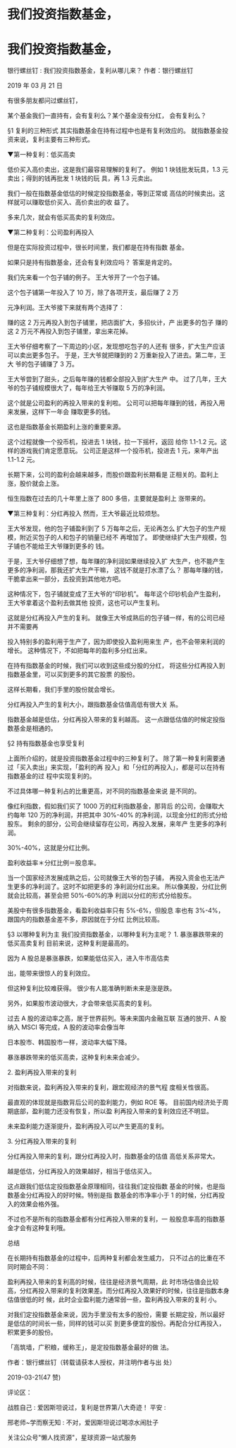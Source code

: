 # 我们投资指数基金，

# 我们投资指数基金，

银行螺丝钉 : 我们投资指数基金，复利从哪儿来？ 作者：银行螺丝钉

2019 年 03 月 21 日

有很多朋友都问过螺丝钉，

某个基金我们一直持有，会有复利么？某个基金没有分红， 会有复利么？

§1 复利的三种形式 其实指数基金在持有过程中也是有复利效应的。 就指数基金投资来说，复利主要有三种形式。

▼第一种复利：低买高卖

低价买入高价卖出，这是我们最容易理解的复利了。 例如 1 块钱批发玩具，1.3 元卖出；得到的钱再批发 1 块钱的玩 具，再 1.3 元卖出。

我们一般在指数基金低估的时候定投指数基金，等到正常或 高估的时候卖出。这样就可以赚取低价买入、高价卖出的收 益了。

多来几次，就会有低买高卖的复利效应。

▼第二种复利：公司盈利再投入

但是在实际投资过程中，很长时间里，我们都是在持有指数 基金。

如果只是持有指数基金，还会有复利效应吗？ 答案是肯定的。

我们先来看一个包子铺的例子。 王大爷开了一个包子铺。

这个包子铺第一年投入了 10 万，除了各项开支，最后赚了 2 万

元净利润。王大爷接下来就有两个选择了：

赚的这 2 万元再投入到包子铺里，把店面扩大，多招伙计，产 出更多的包子 赚的这 2 万元不再投入到包子铺里，拿出来花掉。

王大爷仔细考察了一下周边的小区，发现想吃包子的人还有 很多，扩大生产应该可以卖出更多包子。 于是，王大爷就把赚到的 2 万重新投入了进去。第二年，王大 爷的包子铺赚了 3 万。

王大爷尝到了甜头，之后每年赚的钱都全部投入到扩大生产 中。 过了几年，王大爷的包子铺规模很大了，每年给王大爷赚取 5 万的净利润。

这个就是公司盈利的再投入带来的复利啦。 公司可以把每年赚到的钱，再投入用来发展，这样下一年会 赚取更多的钱。

这也是指数基金长期盈利上涨的重要来源。

这个过程就像一个投币机，投进去 1 块钱，拉一下摇杆，返回 给你 1.1-1.2 元。这样的游戏我们肯定愿意玩。 公司正是这样一个投币机，投进去 1 元，来年产出 1.1-1.2 元。

长期下来，公司的盈利会越来越多，而股价跟盈利长期看是 正相关的。盈利上涨，股价就会上涨。

恒生指数在过去的几十年里上涨了 800 多倍，主要就是盈利上 涨带来的。

▼第三种复利：分红再投入 然而，王大爷最近比较烦愁。

王大爷发现，他的包子铺盈利到了 5 万每年之后，无论再怎么 扩大包子的生产规模，附近买包子的人和包子的销量已经不 再增加了。 即使继续扩大生产规模，包子铺也不能给王大爷赚到更多的 钱。

于是，王大爷仔细想了想，每年赚的净利润如果继续投入扩 大生产，也不能产生更多的净利润，那我还扩大生产干嘛， 这钱不就是打水漂了么？ 那每年赚的钱，干脆拿出来一部分，去投资到其他地方吧。

这种情况下，包子铺就变成了王大爷的“印钞机”。 每年这个印钞机会产生盈利，王大爷拿着这个盈利去做其他 投资，这也可以产生复利。

这就是分红再投入产生的复利。 就像王大爷成熟后的包子铺一样，有的公司已经并不需要再

投入特别多的盈利用于生产了，因为即使投入盈利用来生 产，也不会带来利润的增长。 这种情况下，不如把每年的盈利多分红出来。

在持有指数基金的时候，我们可以收到这些成分股的分红， 将这些分红再投入到指数基金里，可以买到更多的其它股票 的股份。

这样长期看，我们手里的股份就会增长。

分红再投入产生的复利大小，跟指数基金估值高低有很大关 系。

指数基金越是低估，分红再投入带来的复利越高。 这一点跟低估值的时候定投指数基金是相通的。

§2 持有指数基金也享受复利

上面所介绍的，就是投资指数基金过程中的三种复利了。 除了第一种复利需要通过「买入卖出」来实现，「盈利的再 投入」和「分红的再投入」，都是可以在持有指数基金的过 程中实现复利的。

不过具体哪一种复利占的比重更高，对不同的指数基金来说 是不同的。

像红利指数，假如我们买了 1000 万的红利指数基金，那背后 的公司，会赚取大约每年 120 万的净利润，并把其中 30%-40% 的净利润，以现金分红的形式分给股东。 剩余的部分，公司会继续留存在公司，再投入发展，来年产 生更多的净利润。

30%-40%，这就是分红比例。

盈利收益率＊分红比例＝股息率。

当一个国家经济发展成熟之后，公司就像王大爷的包子铺， 再投入资金也无法产生更多的净利润了。这时不如把更多的 净利润分红出来。 所以像美股，分红比例就会比较高，甚至会把 50%-60%的净 利润以分红的形式分给股东。

美股中有很多指数基金，看盈利收益率只有 5%-6%，但股息 率也有 3%-4%，跟国内的指数基金差不多，原因就在于分红 比例比较高。

§3 以哪种复利为主 我们投资指数基金，以哪种复利为主呢？ 1\. 暴涨暴跌带来的低买高卖复利 目前来说，这种复利是最高的。

因为 A 股总是暴涨暴跌，如果能低估买入，进入牛市高估卖

出，能带来很惊人的复利效应。

但这种复利比较难获得。 很少有人能准确判断未来是涨是跌。

另外，如果股市波动很大，才会带来低买高卖的复利。

过去 A 股的波动率之高，居于世界前列。等未来国内金融互联 互通的放开、A 股纳入 MSCI 等完成，A 股的波动率会像当年

日本股市、韩国股市一样，波动率大幅下降。

暴涨暴跌带来的低买高卖，这种复利未来会减少。

2\. 盈利再投入带来的复利

对指数来说，盈利再投入带来的复利，跟宏观经济的景气程 度相关性很高。

最直观的体现就是指数背后公司的盈利能力，例如 ROE 等。 目前国内经济处于周期底部，盈利能力还没有恢复，所以盈 利再投入带来的复利效应还不明显。

未来盈利能力逐渐提升，盈利再投入可以产生更高的复利。

3\. 分红再投入带来的复利

分红再投入带来的复利，跟分红再投入时，指数基金的估值 高低关系非常大。

越是低估，分红再投入的效果越好，相当于低估买入。

这点跟我们低估定投指数基金原理相同，往往我们定投指数 基金的时候，也是指数基金分红再投入的好时候。特别是指 数基金的市净率小于 1 的时候，分红再投入的效果会格外强。

不过也不是所有的指数基金都有分红再投入带来的复利，一 般股息率高的指数基金才会有这种复利哦。

总结

在长期持有指数基金的过程中，后两种复利都会发生威力， 只不过占的比重在不同时期会不同：

盈利再投入带来的复利高的时候，往往是经济景气周期，此 时市场估值会比较高，分红再投入带来的复利效果差。而分红再投入效果好的时候，往往是指数本身估值很低的时 候，此时企业盈利能力通常弱一些，盈利再投入带来的复利 小。

对我们定投指数基金来说，因为手里没有太多的股份，需要 长期定投，所以最好是低估的时间长一些，同样的钱可以买 到更多便宜的股份。再配合分红再投入，积累更多的股份。

「高筑墙，广积粮，缓称王」，是定投指数基金最好的做 法。

作者：银行螺丝钉（转载请获本人授权，并注明作者与出 处）

2019-03-21(47 赞)

评论区：

战胜自己 : 爱因斯坦说过，复利是世界第八大奇迹！ 平安 :

邢老师~学而察无知 : 不对，爱因斯坦说过喝凉水闹肚子

关注公众号"懒人找资源"，星球资源一站式服务